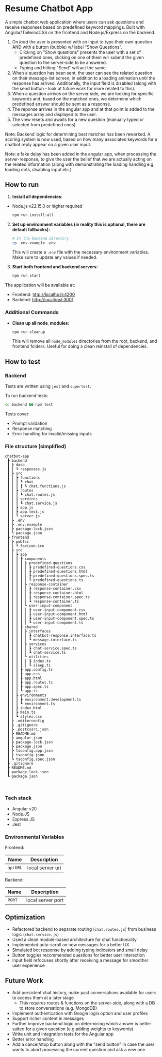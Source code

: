 # Resume Chatbot App

A simple chatbot web application where users can ask questions and receive responses based on predefined keyword mappings. Built with Angular/TailwindCSS on the frontend and Node.js/Express on the backend.

1. On _load_ the user is presented with an input to type their own question AND with a button (bubble) w/ label "Show Questions".
   - Clicking on "Show questions" presents the user with a set of predefined ones, clicking on one of them will submit the given question to the server-side to be answered.
   - Typing and hitting "Send" will act the same.
2. When a question has been sent, the user can see the related question on their message-list screen, in addition to a loading animation until the response has arrived. Additionally, the input field is disabled (along with the send button - look at future work for more related to this).
3. When a question arrives on the server side, we are looking for specific keywords and, based on the matched ones, we determine which predefined answer should be sent as a response.
4. The reponse arrives in the angular app and at that point is added to the messages array and displayed to the user.
5. The view resets and awaits for a new question (manually typed or selected from predefined ones).

Note: Backend logic for determining best matches has been reworked. A scoring system is now used, based on how many associated keywords for a chatbot reply appear on a given user input.

Note: a fake delay has been added in the angular app, when processing the server-response, to give the user the belief that we are actually acting on the related information (along with demonstrating the loading handling e.g. loading dots, disabling input etc.)

## How to run

1. **Install all dependencies:**

- Node.js v22.15.0 or higher required

  ```bash
  npm run install:all
  ```

2. **Set up environment variables (in reality this is optional, there are default fallbacks):**

   ```bash
   # In the backend directory
   cp .env.example .env
   ```

   This will create a `.env` file with the necessary environment variables. Make sure to update any values if needed.

3. **Start both frontend and backend servers:**
   ```bash
   npm run start
   ```

The application will be available at:

- Frontend: [http://localhost:4200](http://localhost:4200)
- Backend: [http://localhost:3001](http://localhost:3001)

### Additional Commands

- **Clean up all node_modules:**
  ```bash
  npm run cleanup
  ```
  This will remove all `node_modules` directories from the root, backend, and frontend folders. Useful for doing a clean reinstall of dependencies.

## How to test

### Backend

Tests are written using `jest` and `supertest`.

To run backend tests:

```bash
cd backend && npm test
```

Tests cover:

- Prompt validation
- Response matching
- Error handling for invalid/missing inputs

### File structure (simplified)

```
chatbot-app
 ┣ backend
 ┃ ┣ data
 ┃ ┃ ┗ responses.js
 ┃ ┣ src
 ┃ ┃ ┣ functions
 ┃ ┃ ┃ ┗ chat
 ┃ ┃ ┃ ┃ ┗ chat.functions.js
 ┃ ┃ ┣ routes
 ┃ ┃ ┃ ┗ chat.routes.js
 ┃ ┃ ┣ services
 ┃ ┃ ┃ ┗ chat.service.js
 ┃ ┃ ┣ app.js
 ┃ ┃ ┣ app.test.js
 ┃ ┃ ┗ server.js
 ┃ ┣ .env
 ┃ ┣ .env.example
 ┃ ┣ package-lock.json
 ┃ ┗ package.json
 ┣ frontend
 ┃ ┣ public
 ┃ ┃ ┗ favicon.ico
 ┃ ┣ src
 ┃ ┃ ┣ app
 ┃ ┃ ┃ ┣ components
 ┃ ┃ ┃ ┃ ┣ predefined-questions
 ┃ ┃ ┃ ┃ ┃ ┣ predefined-questions.css
 ┃ ┃ ┃ ┃ ┃ ┣ predefined-questions.html
 ┃ ┃ ┃ ┃ ┃ ┣ predefined-questions.spec.ts
 ┃ ┃ ┃ ┃ ┃ ┗ predefined-questions.ts
 ┃ ┃ ┃ ┃ ┣ response-container
 ┃ ┃ ┃ ┃ ┃ ┣ response-container.css
 ┃ ┃ ┃ ┃ ┃ ┣ response-container.html
 ┃ ┃ ┃ ┃ ┃ ┣ response-container.spec.ts
 ┃ ┃ ┃ ┃ ┃ ┗ response-container.ts
 ┃ ┃ ┃ ┃ ┗ user-input-component
 ┃ ┃ ┃ ┃ ┃ ┣ user-input-component.css
 ┃ ┃ ┃ ┃ ┃ ┣ user-input-component.html
 ┃ ┃ ┃ ┃ ┃ ┣ user-input-component.spec.ts
 ┃ ┃ ┃ ┃ ┃ ┗ user-input-component.ts
 ┃ ┃ ┃ ┣ shared
 ┃ ┃ ┃ ┃ ┣ interfaces
 ┃ ┃ ┃ ┃ ┃ ┣ chatbot-response.interface.ts
 ┃ ┃ ┃ ┃ ┃ ┗ message.interface.ts
 ┃ ┃ ┃ ┃ ┣ services
 ┃ ┃ ┃ ┃ ┃ ┣ chat-service.spec.ts
 ┃ ┃ ┃ ┃ ┃ ┗ chat-service.ts
 ┃ ┃ ┃ ┃ ┗ utilities
 ┃ ┃ ┃ ┃ ┃ ┣ index.ts
 ┃ ┃ ┃ ┃ ┃ ┗ sleep.ts
 ┃ ┃ ┃ ┣ app.config.ts
 ┃ ┃ ┃ ┣ app.css
 ┃ ┃ ┃ ┣ app.html
 ┃ ┃ ┃ ┣ app.routes.ts
 ┃ ┃ ┃ ┣ app.spec.ts
 ┃ ┃ ┃ ┗ app.ts
 ┃ ┃ ┣ environments
 ┃ ┃ ┃ ┣ environment.development.ts
 ┃ ┃ ┃ ┗ environment.ts
 ┃ ┃ ┣ index.html
 ┃ ┃ ┣ main.ts
 ┃ ┃ ┗ styles.css
 ┃ ┣ .editorconfig
 ┃ ┣ .gitignore
 ┃ ┣ .postcssrc.json
 ┃ ┣ README.md
 ┃ ┣ angular.json
 ┃ ┣ package-lock.json
 ┃ ┣ package.json
 ┃ ┣ tsconfig.app.json
 ┃ ┣ tsconfig.json
 ┃ ┗ tsconfig.spec.json
 ┣ .gitignore
 ┣ README.md
 ┣ package-lock.json
 ┗ package.json

```

<br>

### Tech stack

- Angular v20
- Node.JS
- Express.JS
- Jest

### Environmental Variables

Frontend:

| Name     | Description      |
| -------- | ---------------- |
| `apiURL` | local server uri |

Backend:

| Name   | Description       |
| ------ | ----------------- |
| `PORT` | local server port |

## Optimization

- Refactored backend to separate routing (`chat.routes.js`) from business logic (`chat.service.js`)
- Used a clean module-based architecture for chat functionality
- Implemented auto-scroll on new messages for a better UX
- Simulated bot response by adding typing indicators and small delay
- Button toggles recommended questions for better user interaction
- Input field refocuses shortly after receiving a message for smoother user experience

## Future Work

- Add persistent chat history, make past conversations available for users to access them at a later stage
  - This requires routes & functions on the server-side, along with a DB to store conversations (e.g. MongoDB)
- Implement authentication with Google login option and user profiles
- Support richer content in messages
- Further improve backend logic on determining which answer is better suited for a given question (e.g adding weights to keywords)
- Write unit and integration tests for the Angular app
- Better error handling
- Add a cancel/stop button along with the "send button" in case the user wants to abort processing the current question and ask a new one
